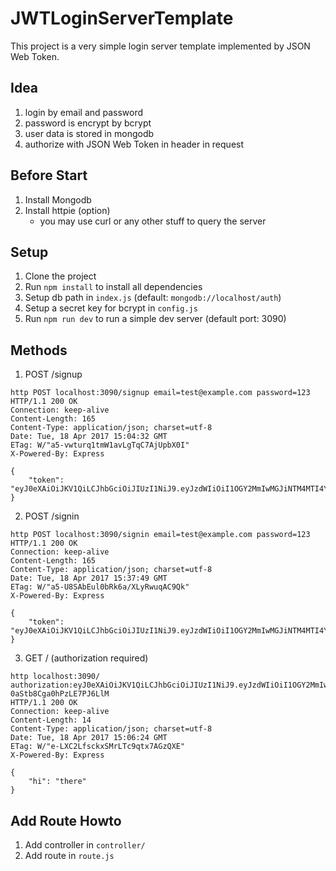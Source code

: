 # JWTLoginServerTemplate
This project is a very simple login server template implemented by JSON Web Token.

## Idea
1. login by email and password
2. password is encrypt by bcrypt
3. user data is stored in mongodb
4. authorize with JSON Web Token in header in request

## Before Start
1. Install Mongodb
2. Install httpie (option)
	* you may use curl or any other stuff to query the server

## Setup
1. Clone the project
2. Run `npm install` to install all dependencies
3. Setup db path in `index.js` (default: `mongodb://localhost/auth`)
4. Setup a secret key for bcrypt in `config.js`
5. Run `npm run dev` to run a simple dev server (default port: 3090)

## Methods
1. POST /signup
```
http POST localhost:3090/signup email=test@example.com password=123
HTTP/1.1 200 OK
Connection: keep-alive
Content-Length: 165
Content-Type: application/json; charset=utf-8
Date: Tue, 18 Apr 2017 15:04:32 GMT
ETag: W/"a5-vwturq1tmW1avLgTqC7AjUpbX0I"
X-Powered-By: Express

{
    "token": "eyJ0eXAiOiJKV1QiLCJhbGciOiJIUzI1NiJ9.eyJzdWIiOiI1OGY2MmIwMGJiNTM4MTI4YmYwNDIzMGQiLCJpYXQiOjE0OTI1Mjc4NzI2Mjl9.NWQkVRf2GEFbYV9bsZVPI0aStb8Cga0hPzLE7PJ6LlM"
}
```

2. POST /signin
```
http POST localhost:3090/signin email=test@example.com password=123
HTTP/1.1 200 OK
Connection: keep-alive
Content-Length: 165
Content-Type: application/json; charset=utf-8
Date: Tue, 18 Apr 2017 15:37:49 GMT
ETag: W/"a5-U8SAbEul0bRk6a/XLyRwuqAC9Qk"
X-Powered-By: Express

{
    "token": "eyJ0eXAiOiJKV1QiLCJhbGciOiJIUzI1NiJ9.eyJzdWIiOiI1OGY2MmIwMGJiNTM4MTI4YmYwNDIzMGQiLCJpYXQiOjE0OTI1Mjc4NzI2Mjl9.NWQkVRf2GEFbYV9bsZVPI0aStb8Cga0hPzLE7PJ6LlM"
}
```

3. GET / (authorization required)
```
http localhost:3090/ authorization:eyJ0eXAiOiJKV1QiLCJhbGciOiJIUzI1NiJ9.eyJzdWIiOiI1OGY2MmIwMGJiNTM4MTI4YmYwNDIzMGQiLCJpYXQiOjE0OTI1Mjc4NzI2Mjl9.NWQkVRf2GEFbYV9bsZVPI
0aStb8Cga0hPzLE7PJ6LlM
HTTP/1.1 200 OK
Connection: keep-alive
Content-Length: 14
Content-Type: application/json; charset=utf-8
Date: Tue, 18 Apr 2017 15:06:24 GMT
ETag: W/"e-LXC2LfsckxSMrLTc9qtx7AGzQXE"
X-Powered-By: Express

{
    "hi": "there"
}
```

## Add Route Howto
1. Add controller in `controller/`
2. Add route in `route.js`


